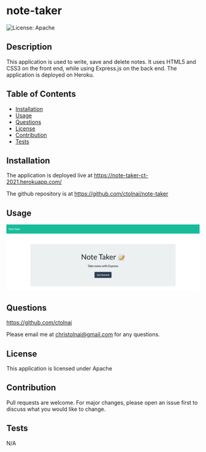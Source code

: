 # note-taker
  ![License: Apache](https://img.shields.io/badge/License-Apache-blueviolet.svg)
  ## Description
  This application is used to write, save and delete notes.  It uses HTML5 and CSS3 on the front end, while using Express.js on the back end. The application is deployed on Heroku.
  ## Table of Contents
  - [Installation](#installation)
  - [Usage](#usage)
  - [Questions](#questions)
  - [License](#license)
  - [Contribution](#contribution)
  - [Tests](#tests)
  ## Installation
  The application is deployed live at https://note-taker-ct-2021.herokuapp.com/
  
  The github repository is at https://github.com/ctolnai/note-taker
  ## Usage
  ![screenshot](public/assets/screenshot.png)
  
  ## Questions
  https://github.com/ctolnai

  Please email me at christolnai@gmail.com for any questions.
  ## License
  This application is licensed under Apache
  ## Contribution
  Pull requests are welcome. For major changes, please open an issue first to discuss what you would like to change.
  ## Tests
  N/A